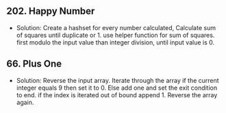 ## 202. Happy Number

- Solution: Create a hashset for every number calculated, Calculate sum of squares until duplicate or 1. use helper function for sum of squares. first modulo the input value than integer division, until input value is 0.

## 66. Plus One
- Solution: Reverse the input array. Iterate through the array if the current integer equals 9 then set it to 0. Else add one and set the exit condition to end. if the index is iterated out of bound append 1. Reverse the array again.